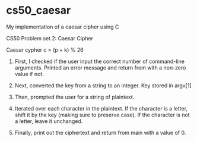 # cs50_caesar
My implementation of a caesar cipher using C

CS50 Problem set 2: Caesar Cipher

Caesar cypher c = (p + k) % 26

1. First, I checked if the user input the correct number of command-line arguments. Printed an error message and return from with a non-zero value if not.

2. Next, converted the key from a string to an integer. Key stored in argv[1]

3. Then, prompted the user for a string of plaintext.

4. Iterated over each character in the plaintext. If the character is a letter, shift it by the key (making sure to preserve case). If the character is not a letter, leave it unchanged.

5. Finally, print out the ciphertext and return from main with a value of 0.
